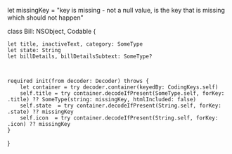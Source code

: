 let missingKey = "key is missing - not a null value, is the key that is missing which should not happen"

class Bill: NSObject, Codable
{

    let title, inactiveText, category: SomeType
    let state: String
    let billDetails, billDetailsSubtext: SomeType?


    
    required init(from decoder: Decoder) throws {
        let container = try decoder.container(keyedBy: CodingKeys.self)
        self.title = try container.decodeIfPresent(SomeType.self, forKey: .title) ?? SomeType(string: missingKey, htmlIncluded: false)
        self.state  = try container.decodeIfPresent(String.self, forKey: .state) ?? missingKey
        self.icon  = try container.decodeIfPresent(String.self, forKey: .icon) ?? missingKey
    }
}
